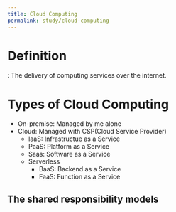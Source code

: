 ```yaml
---
title: Cloud Computing
permalink: study/cloud-computing
---
```


# Definition
: The delivery of computing services over the internet.

# Types of Cloud Computing
- On-premise: Managed by me alone
- Cloud: Managed with CSP(Cloud Service Provider)
  - laaS: Infrastructue as a Service
  - PaaS: Platform as a Service
  - Saas: Software as a Service
  - Serverless
    - BaaS: Backend as a Service
    - FaaS: Function as a Service

## The shared responsibility models